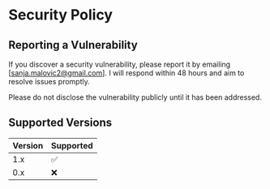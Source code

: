 # Security Policy

## Reporting a Vulnerability

If you discover a security vulnerability, please report it by emailing [sanja.malovic2@gmail.com]. I will respond within 48 hours and aim to resolve issues promptly.

Please do not disclose the vulnerability publicly until it has been addressed.

## Supported Versions

| Version | Supported          |
|---------|--------------------|
| 1.x     | ✅                 |
| 0.x     | ❌                 |
